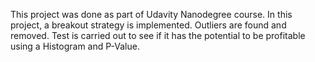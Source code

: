 This project was done as part of Udavity Nanodegree course.
In this project, a breakout strategy is implemented. Outliers are found and removed. Test is carried out to see if it has the potential to be profitable using a Histogram and P-Value.
